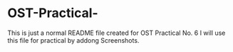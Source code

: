 # OST-Practical-
This is just a normal README file created for OST Practical No. 6
I will use this file for practical by addong Screenshots.
